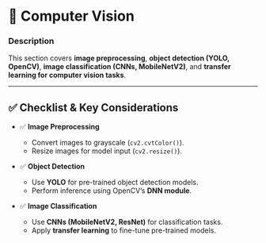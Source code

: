 # 📖 Computer Vision

### **Description**  
This section covers **image preprocessing**, **object detection (YOLO, OpenCV)**, **image classification (CNNs, MobileNetV2)**, and **transfer learning for computer vision tasks**.

---

## ✅ **Checklist & Key Considerations**  

- ✅ **Image Preprocessing**  
  - Convert images to grayscale (`cv2.cvtColor()`).  
  - Resize images for model input (`cv2.resize()`).  

- ✅ **Object Detection**  
  - Use **YOLO** for pre-trained object detection models.  
  - Perform inference using OpenCV’s **DNN module**.  

- ✅ **Image Classification**  
  - Use **CNNs (MobileNetV2, ResNet)** for classification tasks.  
  - Apply **transfer learning** to fine-tune pre-trained models.  
